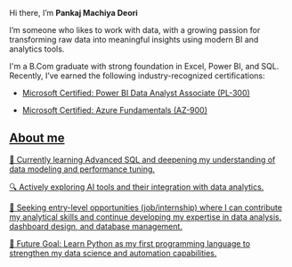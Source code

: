 Hi there, I’m **Pankaj Machiya Deori**

I’m someone who likes to work with data, with a growing passion for transforming raw data into meaningful insights using modern BI and analytics tools.

I'm a B.Com graduate with strong foundation in Excel, Power BI, and SQL. Recently, I’ve earned the following industry-recognized certifications:

- <a href="https://learn.microsoft.com/api/credentials/share/en-us/PankajMachiyaDeori-6286/E9A845BC2026EEDD?sharingId=83B3F40E5E33B28F">Microsoft Certified: Power BI Data Analyst Associate (PL-300)

- <a href="https://learn.microsoft.com/api/credentials/share/en-us/PankajMachiyaDeori-6286/B24EDC4E523A08F1?sharingId=83B3F40E5E33B28F">Microsoft Certified: Azure Fundamentals (AZ-900)

## About me
🌱 Currently learning Advanced SQL and deepening my understanding of data modeling and performance tuning.

🔍 Actively exploring AI tools and their integration with data analytics.

💼 Seeking entry-level opportunities (job/internship) where I can contribute my analytical skills and continue developing my expertise in data analysis, dashboard design, and database management.

🧠 Future Goal: Learn Python as my first programming language to strengthen my data science and automation capabilities.

<!---
Pankaj-M-Deori/Pankaj-M-Deori is a ✨ special ✨ repository because its `README.md` (this file) appears on your GitHub profile.
You can click the Preview link to take a look at your changes.
--->
